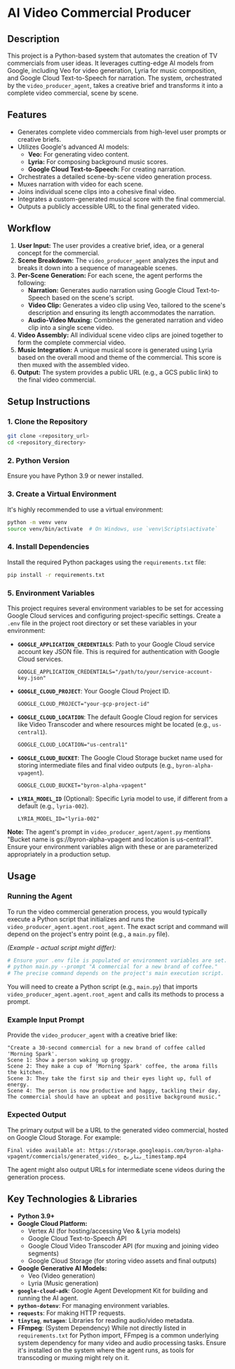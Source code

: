 # AI Video Commercial Producer

## Description
This project is a Python-based system that automates the creation of TV commercials from user ideas. It leverages cutting-edge AI models from Google, including Veo for video generation, Lyria for music composition, and Google Cloud Text-to-Speech for narration. The system, orchestrated by the `video_producer_agent`, takes a creative brief and transforms it into a complete video commercial, scene by scene.

## Features
*   Generates complete video commercials from high-level user prompts or creative briefs.
*   Utilizes Google's advanced AI models:
    *   **Veo:** For generating video content.
    *   **Lyria:** For composing background music scores.
    *   **Google Cloud Text-to-Speech:** For creating narration.
*   Orchestrates a detailed scene-by-scene video generation process.
*   Muxes narration with video for each scene.
*   Joins individual scene clips into a cohesive final video.
*   Integrates a custom-generated musical score with the final commercial.
*   Outputs a publicly accessible URL to the final generated video.

## Workflow
1.  **User Input:** The user provides a creative brief, idea, or a general concept for the commercial.
2.  **Scene Breakdown:** The `video_producer_agent` analyzes the input and breaks it down into a sequence of manageable scenes.
3.  **Per-Scene Generation:** For each scene, the agent performs the following:
    *   **Narration:** Generates audio narration using Google Cloud Text-to-Speech based on the scene's script.
    *   **Video Clip:** Generates a video clip using Veo, tailored to the scene's description and ensuring its length accommodates the narration.
    *   **Audio-Video Muxing:** Combines the generated narration and video clip into a single scene video.
4.  **Video Assembly:** All individual scene video clips are joined together to form the complete commercial video.
5.  **Music Integration:** A unique musical score is generated using Lyria based on the overall mood and theme of the commercial. This score is then muxed with the assembled video.
6.  **Output:** The system provides a public URL (e.g., a GCS public link) to the final video commercial.

## Setup Instructions

### 1. Clone the Repository
```bash
git clone <repository_url>
cd <repository_directory>
```

### 2. Python Version
Ensure you have Python 3.9 or newer installed.

### 3. Create a Virtual Environment
It's highly recommended to use a virtual environment:
```bash
python -m venv venv
source venv/bin/activate  # On Windows, use `venv\Scripts\activate`
```

### 4. Install Dependencies
Install the required Python packages using the `requirements.txt` file:
```bash
pip install -r requirements.txt
```

### 5. Environment Variables
This project requires several environment variables to be set for accessing Google Cloud services and configuring project-specific settings. Create a `.env` file in the project root directory or set these variables in your environment:

*   **`GOOGLE_APPLICATION_CREDENTIALS`**: Path to your Google Cloud service account key JSON file. This is required for authentication with Google Cloud services.
    ```
    GOOGLE_APPLICATION_CREDENTIALS="/path/to/your/service-account-key.json"
    ```
*   **`GOOGLE_CLOUD_PROJECT`**: Your Google Cloud Project ID.
    ```
    GOOGLE_CLOUD_PROJECT="your-gcp-project-id"
    ```
*   **`GOOGLE_CLOUD_LOCATION`**: The default Google Cloud region for services like Video Transcoder and where resources might be located (e.g., `us-central1`).
    ```
    GOOGLE_CLOUD_LOCATION="us-central1"
    ```
*   **`GOOGLE_CLOUD_BUCKET`**: The Google Cloud Storage bucket name used for storing intermediate files and final video outputs (e.g., `byron-alpha-vpagent`).
    ```
    GOOGLE_CLOUD_BUCKET="byron-alpha-vpagent"
    ```
*   **`LYRIA_MODEL_ID`** (Optional): Specific Lyria model to use, if different from a default (e.g., `lyria-002`).
    ```
    LYRIA_MODEL_ID="lyria-002"
    ```

**Note:** The agent's prompt in `video_producer_agent/agent.py` mentions "Bucket name is gs://byron-alpha-vpagent and location is us-central1". Ensure your environment variables align with these or are parameterized appropriately in a production setup.

## Usage

### Running the Agent
To run the video commercial generation process, you would typically execute a Python script that initializes and runs the `video_producer_agent.agent.root_agent`. The exact script and command will depend on the project's entry point (e.g., a `main.py` file).

*(Example - actual script might differ):*
```bash
# Ensure your .env file is populated or environment variables are set.
# python main.py --prompt "A commercial for a new brand of coffee." 
# The precise command depends on the project's main execution script.
```
You will need to create a Python script (e.g., `main.py`) that imports `video_producer_agent.agent.root_agent` and calls its methods to process a prompt.

### Example Input Prompt
Provide the `video_producer_agent` with a creative brief like:
```
"Create a 30-second commercial for a new brand of coffee called 'Morning Spark'.
Scene 1: Show a person waking up groggy.
Scene 2: They make a cup of 'Morning Spark' coffee, the aroma fills the kitchen.
Scene 3: They take the first sip and their eyes light up, full of energy.
Scene 4: The person is now productive and happy, tackling their day.
The commercial should have an upbeat and positive background music."
```

### Expected Output
The primary output will be a URL to the generated video commercial, hosted on Google Cloud Storage. For example:
```
Final video available at: https://storage.googleapis.com/byron-alpha-vpagent/commercials/generated_video_ بتاريخ_timestamp.mp4
```
The agent might also output URLs for intermediate scene videos during the generation process.

## Key Technologies & Libraries
*   **Python 3.9+**
*   **Google Cloud Platform:**
    *   Vertex AI (for hosting/accessing Veo & Lyria models)
    *   Google Cloud Text-to-Speech API
    *   Google Cloud Video Transcoder API (for muxing and joining video segments)
    *   Google Cloud Storage (for storing video assets and final outputs)
*   **Google Generative AI Models:**
    *   Veo (Video generation)
    *   Lyria (Music generation)
*   **`google-cloud-adk`**: Google Agent Development Kit for building and running the AI agent.
*   **`python-dotenv`**: For managing environment variables.
*   **`requests`**: For making HTTP requests.
*   **`tinytag`**, **`mutagen`**: Libraries for reading audio/video metadata.
*   **FFmpeg**: (System Dependency) While not directly listed in `requirements.txt` for Python import, FFmpeg is a common underlying system dependency for many video and audio processing tasks. Ensure it's installed on the system where the agent runs, as tools for transcoding or muxing might rely on it.
```
